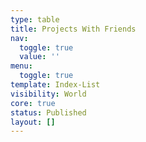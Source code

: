 ```yaml
---
type: table
title: Projects With Friends
nav:
  toggle: true
  value: ''
menu:
  toggle: true
template: Index-List
visibility: World
core: true
status: Published
layout: []
---
```


